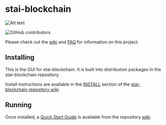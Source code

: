 # stai-blockchain
![Alt text](https://www.STATION-I.de/img/stai_logo.svg)

![GitHub contributors](https://img.shields.io/github/contributors/STATION-I/stai-blockchain?logo=GitHub)

Please check out the [wiki](https://github.com/STATION-I/stai-blockchain/wiki)
and [FAQ](https://github.com/Chia-Network/chia-blockchain/wiki/FAQ) for
information on this project.

## Installing

This is the GUI for stai-blockchain. It is built into distribution packages in the stai-blockchain repository.

Install instructions are available in the
[INSTALL](https://github.com/STATION-I/stai-blockchain/wiki/Install-STAI)
section of the
[stai-blockchain repository wiki](https://github.com/STATION-I/stai-blockchain/wiki).

## Running

Once installed, a
[Quick Start Guide](https://github.com/Chia-Network/chia-blockchain/wiki/Quick-Start-Guide)
is available from the repository
[wiki](https://github.com/STATION-I/stai-blockchain/wiki).
